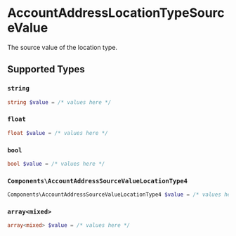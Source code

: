 # AccountAddressLocationTypeSourceValue

The source value of the location type.


## Supported Types

### `string`

```php
string $value = /* values here */
```

### `float`

```php
float $value = /* values here */
```

### `bool`

```php
bool $value = /* values here */
```

### `Components\AccountAddressSourceValueLocationType4`

```php
Components\AccountAddressSourceValueLocationType4 $value = /* values here */
```

### `array<mixed>`

```php
array<mixed> $value = /* values here */
```


